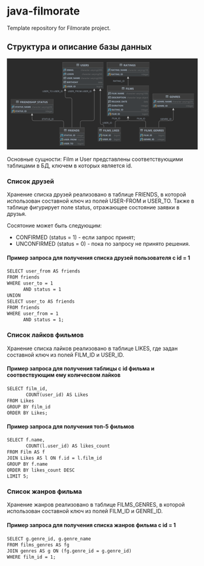 # java-filmorate
Template repository for Filmorate project.

## Структура и описание базы данных
![](DB-scheme.png)

Основные сущности: Film и User представлены соответствующими таблицами в БД, ключем в которых является id.

### Список друзей
Хранение списка друзей реализовано в таблице FRIENDS, в которой использован составной ключ из полей USER-FROM и USER_TO.
Также в таблице фигурирует поле status, отражающее состояние заявки в друзья.

Сосятоние может быть следующим:
- CONFIRMED (status = 1) - если запрос принят;
- UNCONFIRMED (status = 0) - пока по запросу не принято решения.

#### Пример запроса для получения списка друзей пользователя с id = 1
```roomsql
SELECT user_from AS friends
FROM friends
WHERE user_to = 1
      AND status = 1
UNION
SELECT user_to AS friends
FROM friends
WHERE user_from = 1
      AND status = 1;
```

### Список лайков фильмов
Хранение списка лайков реализовано в таблице LIKES, где задан составной ключ из полей FILM_ID и USER_ID.

#### Пример запроса для получения таблицы с id фильма и соотвествующим ему количесвом лайков
```roomsql
SELECT film_id, 
       COUNT(user_id) AS Likes
FROM Likes
GROUP BY film_id
ORDER BY Likes;
```

#### Пример запроса для получения топ-5 фильмов
```roomsql
SELECT f.name,
       COUNT(l.user_id) AS likes_count
FROM Film AS f
JOIN Likes AS l ON f.id = l.film_id
GROUP BY f.name
ORDER BY likes_count DESC
LIMIT 5;
```

### Список жанров фильма
Хранение жанров реализовано в таблице FILMS_GENRES, в которой использован составной ключ из полей FILM_ID и GENRE_ID.

#### Пример запроса для получения списка жанров фильма с id = 1
```roomsql
SELECT g.genre_id, g.genre_name
FROM films_genres AS fg
JOIN genres AS g ON (fg.genre_id = g.genre_id)
WHERE film_id = 1;
```